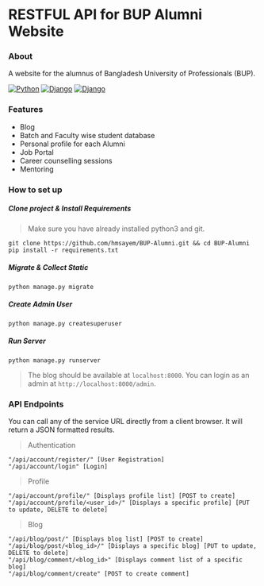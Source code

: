 # RESTFUL API for BUP Alumni Website
### About
A website for the alumnus of Bangladesh University of Professionals (BUP).

[![Python](https://img.shields.io/badge/Python-3.8-critical)]()
[![Django](https://img.shields.io/badge/Django-3.1-green)]()
[![Django](https://img.shields.io/badge/DRF-3.12-yellowgreen)]()

### Features

- Blog
- Batch and Faculty wise student database
- Personal profile for each Alumni
- Job Portal
- Career counselling sessions
- Mentoring


### How to set up
##### Clone project & Install Requirements
> Make sure you have already installed python3 and git.
```
git clone https://github.com/hmsayem/BUP-Alumni.git && cd BUP-Alumni
pip install -r requirements.txt
```
##### Migrate & Collect Static
```
python manage.py migrate
```
##### Create Admin User
```
python manage.py createsuperuser
```
##### Run Server
```
python manage.py runserver
```
>  The blog should be available at `localhost:8000`. You can login as an admin at `http://localhost:8000/admin`.

### API Endpoints
You can call any of the service URL directly from a client browser. It will return a JSON formatted results.
> Authentication
```
"/api/account/register/" [User Registration]
"/api/account/login" [Login] 
```
> Profile
```
"/api/account/profile/" [Displays profile list] [POST to create] 
"/api/account/profile/<user_id>/" [Displays a specific profile] [PUT to update, DELETE to delete]
```
> Blog
```
"/api/blog/post/" [Displays blog list] [POST to create] 
"/api/blog/post/<blog_id>/" [Displays a specific blog] [PUT to update, DELETE to delete]
"/api/blog/comment/<blog_id>" [Displays comment list of a specific blog] 
"/api/blog/comment/create" [POST to create comment]

```